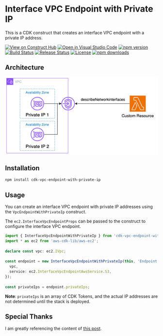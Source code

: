 # Interface VPC Endpoint with Private IP

This is a CDK construct that creates an interface VPC endpoint with a private IP address.

[![View on Construct Hub](https://constructs.dev/badge?package=cdk-vpc-endpoint-with-private-ip)](https://constructs.dev/packages/cdk-vpc-endpoint-with-private-ip)
[![Open in Visual Studio Code](https://img.shields.io/static/v1?logo=visualstudiocode&label=&message=Open%20in%20Visual%20Studio%20Code&labelColor=2c2c32&color=007acc&logoColor=007acc)](https://open.vscode.dev/badmintoncryer/cdk-vpc-endpoint-with-private-ip)
[![npm version](https://badge.fury.io/js/cdk-vpc-endpoint-with-private-ip.svg)](https://badge.fury.io/js/cdk-vpc-endpoint-with-private-ip)
[![Build Status](https://github.com/badmintoncryer/cdk-vpc-endpoint-with-private-ip/actions/workflows/build.yml/badge.svg)](https://github.com/badmintoncryer/cdk-vpc-endpoint-with-private-ip/actions/workflows/build.yml)
[![Release Status](https://github.com/badmintoncryer/cdk-vpc-endpoint-with-private-ip/actions/workflows/release.yml/badge.svg)](https://github.com/badmintoncryer/cdk-vpc-endpoint-with-private-ip/actions/workflows/release.yml)
[![License](https://img.shields.io/badge/License-Apache%202.0-blue.svg)](https://opensource.org/licenses/Apache-2.0)
[![npm downloads](https://img.shields.io/npm/dm/cdk-vpc-endpoint-with-private-ip.svg?style=flat)](https://www.npmjs.com/package/cdk-vpc-endpoint-with-private-ip)

## Architecture

![Architecture](./images/architecture.png)

## Installation

```bash
npm install cdk-vpc-endpoint-with-private-ip
```

## Usage

You can create an interface VPC endpoint with private IP addresses using the `VpcEndpointWithPrivateIp` construct.

The `ec2.InterfaceVpcEndpointProps` can be passed to the construct to configure the interface VPC endpoint.

```typescript
import { InterfaceVpcEndpointWithPrivateIp } from 'cdk-vpc-endpoint-with-private-ip';
import * as ec2 from 'aws-cdk-lib/aws-ec2';

declare const vpc: ec2.IVpc;

const endpoint = new InterfaceVpcEndpointWithPrivateIp(this, 'Endpoint', {
  vpc,
  service: ec2.InterfaceVpcEndpointAwsService.S3,
});

const privateIps = endpoint.privateIps;
```

**Note**: `privateIps` is an array of CDK Tokens, and the actual IP addresses are not determined until the stack is deployed.

## Special Thanks

I am greatly referencing the content of [this post](https://qiita.com/k_bobchin/items/c016cc65912a905b90ef).
